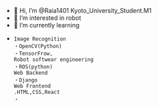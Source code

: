 - 👋 Hi, I’m @Raia1401 Kyoto_University_Student.M1
- 👀 I’m interested in robot
- 🌱 I’m currently learning 
-     Image Recognition 
      ・OpenCV(Python) 
      ・TensorFrow,
      Robot softwear engineering
      ・ROS(python) 
      Web Backend
      ・Django
      Web Frontend
      .HTML,CSS,React
      ・

<!---
Raia1401/Raia1401 is a ✨ special ✨ repository because its `README.md` (this file) appears on your GitHub profile.
You can click the Preview link to take a look at your changes.
--->
